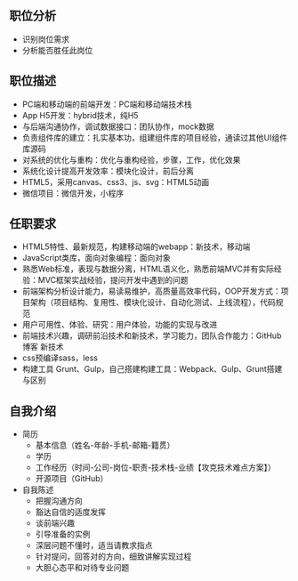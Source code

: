 ## 职位分析
* 识别岗位需求
* 分析能否胜任此岗位

## 职位描述
* PC端和移动端的前端开发：PC端和移动端技术栈
* App H5开发：hybrid技术，纯H5
* 与后端沟通协作，调试数据接口：团队协作，mock数据
* 负责组件库的建立：扎实基本功，组建组件库的项目经验，通读过其他UI组件库源码
* 对系统的优化与重构：优化与重构经验，步骤，工作，优化效果
* 系统化设计提高开发效率：模块化设计，前后分离
* HTML5，采用canvas、css3、js、svg：HTML5动画
* 微信项目：微信开发，小程序

## 任职要求
* HTML5特性、最新规范，构建移动端的webapp：新技术，移动端
* JavaScript类库，面向对象编程：面向对象
* 熟悉Web标准，表现与数据分离，HTML语义化，熟悉前端MVC并有实际经验：MVC框架实战经验，提问开发中遇到的问题
* 前端架构分析设计能力，易读易维护，高质量高效率代码，OOP开发方式：项目架构（项目结构、复用性、模块化设计、自动化测试、上线流程），代码规范
* 用户可用性、体验、研究：用户体验，功能的实现与改进
* 前端技术兴趣，调研前沿技术和新技术，学习能力，团队合作能力：GitHub 博客 新技术
* css预编译sass，less
* 构建工具 Grunt、Gulp，自己搭建构建工具：Webpack、Gulp、Grunt搭建与区别

## 自我介绍
* 简历
    * 基本信息（姓名-年龄-手机-邮箱-籍贯）
    * 学历
    * 工作经历（时间-公司-岗位-职责-技术栈-业绩【攻克技术难点方案】）
    * 开源项目（GitHub）
* 自我陈述
    * 把握沟通方向
    * 豁达自信的适度发挥
    * 谈前端兴趣
    * 引导准备的实例
    * 深层问题不懂时，适当请教求指点
    * 针对提问，回答对的方向，细致讲解实现过程
    * 大胆心态平和对待专业问题